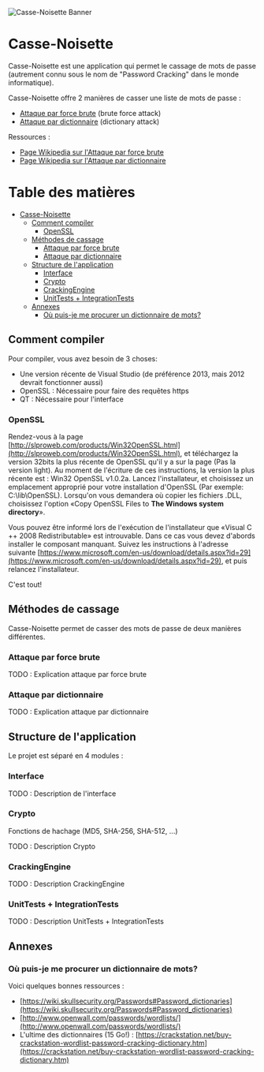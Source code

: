 ![Casse-Noisette Banner](https://github.com/440-H15/EQ16-TP3/blob/master/Documents/banner.png)

# Casse-Noisette

Casse-Noisette est une application qui permet le cassage de mots de passe (autrement connu sous le nom de "Password Cracking" dans le monde informatique). 

Casse-Noisette offre 2 manières de casser une liste de mots de passe :

* [Attaque par force brute](#attaque-par-force-brute) (brute force attack)
* [Attaque par dictionnaire](#attaque-par-dictionnaire) (dictionary attack)

Ressources :

* [Page Wikipedia sur l'Attaque par force brute](http://fr.wikipedia.org/wiki/Attaque_par_force_brute)
* [Page Wikipedia sur l'Attaque par dictionnaire](http://fr.wikipedia.org/wiki/Attaque_par_dictionnaire)

Table des matières
=================

  * [Casse-Noisette](#casse-noisette)
    * [Comment compiler](#comment-compiler)
      * [OpenSSL](#openssl) 
    * [Méthodes de cassage](#m%C3%A9thodes-de-cassage)
      * [Attaque par force brute](#attaque-par-force-brute)
      * [Attaque par dictionnaire](#attaque-par-dictionnaire)
    * [Structure de l'application](#structure-de-lapplication)
      * [Interface](#interface)
      * [Crypto](#crypto)
      * [CrackingEngine](#crackingengine)
      * [UnitTests + IntegrationTests](#unittests--integrationtests)
    * [Annexes](#annexes)
      * [Où puis-je me procurer un dictionnaire de mots?](#o%C3%B9-puis-je-me-procurer-un-dictionnaire-de-mots)

## Comment compiler

Pour compiler, vous avez besoin de 3 choses:

* Une version récente de Visual Studio (de préférence 2013, mais 2012 devrait fonctionner aussi)
* OpenSSL : Nécessaire pour faire des requêtes https
* QT : Nécessaire pour l'interface

### OpenSSL

Rendez-vous à la page [http://slproweb.com/products/Win32OpenSSL.html](http://slproweb.com/products/Win32OpenSSL.html), et téléchargez la version 32bits la plus récente de OpenSSL qu'il y a sur la page (Pas la version light). Au moment de l'écriture de ces instructions, la version la plus récente est : Win32 OpenSSL v1.0.2a. Lancez l'installateur, et choisissez un emplacement approprié pour votre installation d'OpenSSL (Par exemple: C:\lib\OpenSSL). Lorsqu'on vous demandera où copier les fichiers .DLL, choisissez l'option «Copy OpenSSL Files to **The Windows system directory**».

Vous pouvez être informé lors de l'exécution de l'installateur que «Visual C ++ 2008 Redistributable» est introuvable. Dans ce cas vous devez d'abords installer le composant manquant. Suivez les instructions à l'adresse suivante [https://www.microsoft.com/en-us/download/details.aspx?id=29](https://www.microsoft.com/en-us/download/details.aspx?id=29), et puis relancez l'installateur.

C'est tout!

## Méthodes de cassage

Casse-Noisette permet de casser des mots de passe de deux manières différentes.

### Attaque par force brute

TODO : Explication attaque par force brute

### Attaque par dictionnaire

TODO : Explication attaque par dictionnaire

## Structure de l'application

Le projet est séparé en 4 modules :

### Interface

TODO : Description de l'interface

### Crypto

Fonctions de hachage (MD5, SHA-256, SHA-512, ...)

TODO : Description Crypto

### CrackingEngine

TODO : Description CrackingEngine

### UnitTests + IntegrationTests

TODO : Description UnitTests + IntegrationTests 

## Annexes

### Où puis-je me procurer un dictionnaire de mots?

Voici quelques bonnes ressources :

* [https://wiki.skullsecurity.org/Passwords#Password_dictionaries](https://wiki.skullsecurity.org/Passwords#Password_dictionaries)
* [http://www.openwall.com/passwords/wordlists/](http://www.openwall.com/passwords/wordlists/)
* L'ultime des dictionnaires (15 Go!) : [https://crackstation.net/buy-crackstation-wordlist-password-cracking-dictionary.htm](https://crackstation.net/buy-crackstation-wordlist-password-cracking-dictionary.htm)
